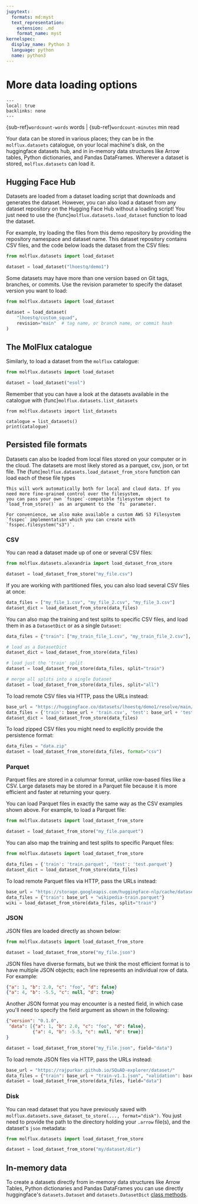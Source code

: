 ```yaml
---
jupytext:
  formats: md:myst
  text_representation:
    extension: .md
    format_name: myst
kernelspec:
  display_name: Python 3
  language: python
  name: python3
---
```


# More data loading options

```{contents} On this page
---
local: true
backlinks: none
---
```

{sub-ref}`wordcount-words` words | {sub-ref}`wordcount-minutes` min read


Your data can be stored in various places; they can be in the `molflux.datasets` catalogue, on your local machine's disk,
on the huggingface datasets hub, and in in-memory data structures like Arrow tables, Python dictionaries, and Pandas
DataFrames. Wherever a dataset is stored, ``molflux.datasets`` can load it.

## Hugging Face Hub

Datasets are loaded from a dataset loading script that downloads and generates the dataset. However, you can also load a
dataset from any dataset repository on the Hugging Face Hub without a loading script!
You just need to use the {func}`molflux.datasets.load_dataset` function to load the dataset.

For example, try loading the files from this demo repository by providing the repository namespace and dataset name. This
dataset repository contains CSV files, and the code below loads the dataset from the CSV files:

```python
from molflux.datasets import load_dataset

dataset = load_dataset("lhoestq/demo1")
```

Some datasets may have more than one version based on Git tags, branches, or commits. Use the revision parameter to
specify the dataset version you want to load:

```python
from molflux.datasets import load_dataset

dataset = load_dataset(
    "lhoestq/custom_squad",
    revision="main"  # tag name, or branch name, or commit hash
)
```

## The MolFlux catalogue

Similarly, to load a dataset from the ``molflux`` catalogue:

```python
from molflux.datasets import load_dataset

dataset = load_dataset("esol")
```

Remember that you can have a look at the datasets available in the catalogue with {func}`molflux.datasets.list_datasets`

```{code-cell} ipython3
from molflux.datasets import list_datasets

catalogue = list_datasets()
print(catalogue)
```

## Persisted file formats

Datasets can also be loaded from local files stored on your computer or in the cloud. The datasets are most likely
stored as a parquet, csv, json, or txt file. The {func}`molflux.datasets.load_dataset_from_store` function can load each
of these file types

```{hint}
This will work automatically both for local and cloud data. If you need more fine-grained control over the filesystem,
you can pass your own `fsspec`-compatible filesystem object to `load_from_store()` as an argument to the `fs` parameter.

For convenience, we also make available a custom AWS S3 Filesystem `fsspec` implementation which you can create with
`fsspec.filesystem("s3")`.
```

### CSV

You can read a dataset made up of one or several CSV files:

```python
from molflux.datasets.alexandria import load_dataset_from_store

dataset = load_dataset_from_store("my_file.csv")
```

If you are working with partitioned files, you can also load several CSV files at once:

```python
data_files = ["my_file_1.csv", "my_file_2.csv", "my_file_3.csv"]
dataset_dict = load_dataset_from_store(data_files)
```

You can also map the training and test splits to specific CSV files, and load them in as a `DatasetDict` or as a single
`Dataset`:

```python
data_files = {"train": ["my_train_file_1.csv", "my_train_file_2.csv"], "test": "my_test_file.csv"}

# load as a DatasetDict
dataset_dict = load_dataset_from_store(data_files)

# load just the 'train' split
dataset = load_dataset_from_store(data_files, split="train")

# merge all splits into a single Dataset
dataset = load_dataset_from_store(data_files, split="all")
```

To load remote CSV files via HTTP, pass the URLs instead:

```python
base_url = "https://huggingface.co/datasets/lhoestq/demo1/resolve/main/data/"
data_files = {'train': base_url + 'train.csv', 'test': base_url + 'test.csv'}
dataset_dict = load_dataset_from_store(data_files)
```

To load zipped CSV files you might need to explicitly provide the persistence format:

```python
data_files = "data.zip"
dataset = load_dataset_from_store(data_files, format="csv")
```

### Parquet

Parquet files are stored in a columnar format, unlike row-based files like a CSV.
Large datasets may be stored in a Parquet file because it is more efficient and faster at returning your query.

You can load Parquet files in exactly the same way as the CSV examples shown above. For example, to load a Parquet file:

```python
from molflux.datasets import load_dataset_from_store

dataset = load_dataset_from_store("my_file.parquet")
```

You can also map the training and test splits to specific Parquet files:

```python
from molflux.datasets import load_dataset_from_store

data_files = {'train': 'train.parquet', 'test': 'test.parquet'}
dataset_dict = load_dataset_from_store(data_files)
```

To load remote Parquet files via HTTP, pass the URLs instead:

```python
base_url = "https://storage.googleapis.com/huggingface-nlp/cache/datasets/wikipedia/20200501.en/1.0.0/"
data_files = {"train": base_url + "wikipedia-train.parquet"}
wiki = load_dataset_from_store(data_files, split="train")
```

### JSON

JSON files are loaded directly as shown below:

```python
from molflux.datasets import load_dataset_from_store

dataset = load_dataset_from_store("my_file.json")
```

JSON files have diverse formats, but we think the most efficient format is to have multiple JSON objects; each line represents
an individual row of data. For example:

```json lines
{"a": 1, "b": 2.0, "c": "foo", "d": false}
{"a": 4, "b": -5.5, "c": null, "d": true}
```

Another JSON format you may encounter is a nested field, in which case you'll need to specify the field argument as shown in the following:

```json
{"version": "0.1.0",
 "data": [{"a": 1, "b": 2.0, "c": "foo", "d": false},
          {"a": 4, "b": -5.5, "c": null, "d": true}]
}
```

```python
dataset = load_dataset_from_store("my_file.json", field="data")
```

To load remote JSON files via HTTP, pass the URLs instead:

```python
base_url = "https://rajpurkar.github.io/SQuAD-explorer/dataset/"
data_files = {"train": base_url + "train-v1.1.json", "validation": base_url + "dev-v1.1.json"}
dataset = load_dataset_from_store(data_files, field="data")
```

### Disk

You can read dataset that you have previously saved with `molflux.datasets.save_dataset_to_store(..., format="disk")`.
You just need to provide the path to the directory holding your `.arrow` file(s), and the dataset's `json` metadata:

```python
from molflux.datasets import load_dataset_from_store

dataset = load_dataset_from_store("my/dataset/dir")
```

## In-memory data

To create a datasets directly from in-memory data structures like Arrow Tables, Python dictionaries and Pandas DataFrames
you can use directly huggingface's `datasets.Dataset` and `datasets.DatasetDict` [class methods](https://huggingface.co/docs/datasets/loading#inmemory-data).
